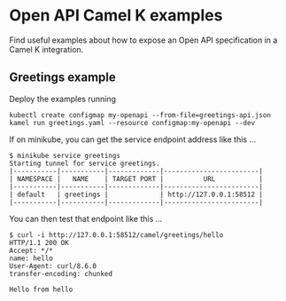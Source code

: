 # Open API Camel K examples

Find useful examples about how to expose an Open API specification in a Camel K integration.

## Greetings example

Deploy the examples running

```
kubectl create configmap my-openapi --from-file=greetings-api.json
kamel run greetings.yaml --resource configmap:my-openapi --dev
```

If on minikube, you can get the service endpoint address like this ...

```
$ minikube service greetings
Starting tunnel for service greetings.
|-----------|-----------|-------------|------------------------|
| NAMESPACE |   NAME    | TARGET PORT |          URL           |
|-----------|-----------|-------------|------------------------|
| default   | greetings |             | http://127.0.0.1:58512 |
|-----------|-----------|-------------|------------------------|
```

You can then test that endpoint like this ...

```
$ curl -i http://127.0.0.1:58512/camel/greetings/hello
HTTP/1.1 200 OK
Accept: */*
name: hello
User-Agent: curl/8.6.0
transfer-encoding: chunked

Hello from hello
```
